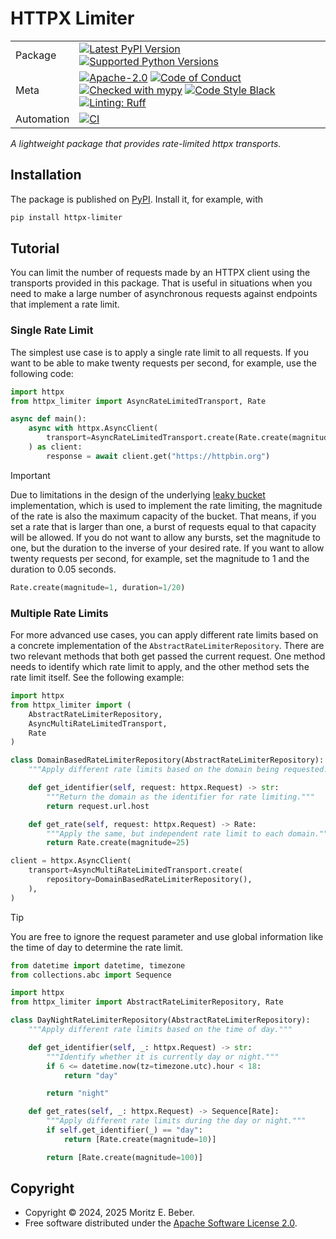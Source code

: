 # HTTPX Limiter

|            |                                                                                                                                                                                                                                                                                                                                                                                                                                                                                                                                                                                                      |
| ---------- | ---------------------------------------------------------------------------------------------------------------------------------------------------------------------------------------------------------------------------------------------------------------------------------------------------------------------------------------------------------------------------------------------------------------------------------------------------------------------------------------------------------------------------------------------------------------------------------------------------- |
| Package    | [![Latest PyPI Version](https://img.shields.io/pypi/v/httpx-limiter.svg)](https://pypi.org/project/httpx-limiter/) [![Supported Python Versions](https://img.shields.io/pypi/pyversions/httpx-limiter.svg)](https://pypi.org/project/httpx-limiter/)                                                                                                                                                                                                                                                                                                                                                 |
| Meta       | [![Apache-2.0](https://img.shields.io/pypi/l/httpx-limiter.svg)](LICENSE) [![Code of Conduct](https://img.shields.io/badge/Contributor%20Covenant-v2.0%20adopted-ff69b4.svg)](.github/CODE_OF_CONDUCT.md) [![Checked with mypy](https://www.mypy-lang.org/static/mypy_badge.svg)](https://mypy-lang.org/) [![Code Style Black](https://img.shields.io/badge/code%20style-black-000000.svg)](https://github.com/ambv/black) [![Linting: Ruff](https://img.shields.io/endpoint?url=https://raw.githubusercontent.com/charliermarsh/ruff/main/assets/badge/v2.json)](https://github.com/astral-sh/ruff) |
| Automation | [![CI](https://github.com/Midnighter/httpx-limiter/actions/workflows/main.yml/badge.svg)](https://github.com/Midnighter/httpx-limiter/actions/workflows/main.yml)                                                                                                                                                                                                                                                                                                                                                                                                                                    |

_A lightweight package that provides rate-limited httpx transports._

## Installation

The package is published on [PyPI](https://pypi.org/project/httpx-limiter/).
Install it, for example, with

```sh
pip install httpx-limiter
```

## Tutorial

You can limit the number of requests made by an HTTPX client using the
transports provided in this package. That is useful in situations when you need
to make a large number of asynchronous requests against endpoints that implement
a rate limit.

### Single Rate Limit

The simplest use case is to apply a single rate limit to all requests. If you
want to be able to make twenty requests per second, for example, use the
following code:

```python
import httpx
from httpx_limiter import AsyncRateLimitedTransport, Rate

async def main():
    async with httpx.AsyncClient(
        transport=AsyncRateLimitedTransport.create(Rate.create(magnitude=20)),
    ) as client:
        response = await client.get("https://httpbin.org")
```

> [!IMPORTANT]
> Due to limitations in the design of the underlying [leaky
> bucket](https://en.wikipedia.org/wiki/Leaky_bucket) implementation, which is
> used to implement the rate limiting, the magnitude of the rate is also the
> maximum capacity of the bucket. That means, if you set a rate that is larger
> than one, a burst of requests equal to that capacity will be allowed. If you
> do not want to allow any bursts, set the magnitude to one, but the duration to
> the inverse of your desired rate. If you want to allow twenty requests per
> second, for example, set the magnitude to 1 and the duration to 0.05 seconds.
>
> ```python
> Rate.create(magnitude=1, duration=1/20)
> ```

### Multiple Rate Limits

For more advanced use cases, you can apply different rate limits based on a
concrete implementation of the `AbstractRateLimiterRepository`. There are two
relevant methods that both get passed the current request. One method needs to
identify which rate limit to apply, and the other method sets the rate limit
itself. See the following example:

```python
import httpx
from httpx_limiter import (
    AbstractRateLimiterRepository,
    AsyncMultiRateLimitedTransport,
    Rate
)

class DomainBasedRateLimiterRepository(AbstractRateLimiterRepository):
    """Apply different rate limits based on the domain being requested."""

    def get_identifier(self, request: httpx.Request) -> str:
        """Return the domain as the identifier for rate limiting."""
        return request.url.host

    def get_rate(self, request: httpx.Request) -> Rate:
        """Apply the same, but independent rate limit to each domain."""
        return Rate.create(magnitude=25)

client = httpx.AsyncClient(
    transport=AsyncMultiRateLimitedTransport.create(
        repository=DomainBasedRateLimiterRepository(),
    ),
)
```

> [!TIP]
> You are free to ignore the request parameter and use global information like
> the time of day to determine the rate limit.

```python
from datetime import datetime, timezone
from collections.abc import Sequence

import httpx
from httpx_limiter import AbstractRateLimiterRepository, Rate

class DayNightRateLimiterRepository(AbstractRateLimiterRepository):
    """Apply different rate limits based on the time of day."""

    def get_identifier(self, _: httpx.Request) -> str:
        """Identify whether it is currently day or night."""
        if 6 <= datetime.now(tz=timezone.utc).hour < 18:
            return "day"

        return "night"

    def get_rates(self, _: httpx.Request) -> Sequence[Rate]:
        """Apply different rate limits during the day or night."""
        if self.get_identifier(_) == "day":
            return [Rate.create(magnitude=10)]

        return [Rate.create(magnitude=100)]
```

## Copyright

-   Copyright © 2024, 2025 Moritz E. Beber.
-   Free software distributed under the [Apache Software License 2.0](./LICENSE).
